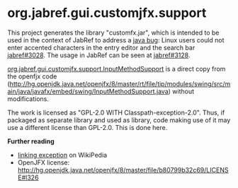 # org.jabref.gui.customjfx.support

This project generates the library "customfx.jar", which is intended to be used in the context of JabRef to address a [java bug](https://bugs.openjdk.java.net/browse/JDK-8185792):
Linux users could not enter accented characters in the entry editor and the search bar [jabref#3028](https://github.com/JabRef/jabref/issues/3028).
The usage in JabRef can be seen at [jabref#3128](https://github.com/JabRef/jabref/pull/3128).

[org.jabref.gui.customjfx.support.InputMethodSupport](src/main/java/org/jabref/gui/customjfx/support/InputMethodSupport.java) is a direct copy from the openfjx code (http://hg.openjdk.java.net/openjfx/8/master/rt/file/tip/modules/swing/src/main/java/javafx/embed/swing/InputMethodSupport.java) without modifications.

The work is licensed as "GPL-2.0 WITH Classpath-exception-2.0".
Thus, if packaged as separate library and used as library, code making use of it may use a different license than GPL-2.0.
This is done here.

**Further reading**

- [linking exception](https://en.wikipedia.org/wiki/GPL_linking_exception) on WikiPedia
- OpenJFX license: http://hg.openjdk.java.net/openjfx/8/master/file/b80799b32c69/LICENSE#l326
